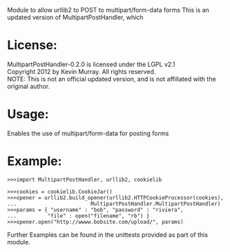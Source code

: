 Module to allow urllib2 to POST to multipart/form-data forms
This is an updated version of MultipartPostHandler, which

License:
=======
MultipartPostHandler-0.2.0 is licensed under the LGPL v2.1 <br />
Copyright 2012 by Kevin Murray. All rights reserved. <br />
NOTE: This is not an official updated version, and is not affiliated
with the original author.

Usage:
======
Enables the use of multipart/form-data for posting forms

Example:
=======
```
>>>import MultipartPostHandler, urllib2, cookielib

>>>cookies = cookielib.CookieJar()
>>>opener = urllib2.build_opener(urllib2.HTTPCookieProcessor(cookies),
...                        MultipartPostHandler.MultipartPostHandler)
>>>params = { "username" : "bob", "password" : "riviera",
...          "file" : open("filename", "rb") }
>>>opener.open("http://wwww.bobsite.com/upload/", params)
```

Further Examples can be found in the unittests provided as part of this module.
